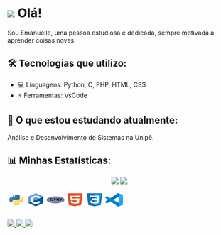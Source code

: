 # <img src="https://media.giphy.com/media/hvRJCLFzcasrR4ia7z/giphy.gif" width="30px"> Olá!
  

Sou Emanuelle, uma pessoa estudiosa e dedicada, sempre motivada a aprender coisas novas.

## 🛠️ Tecnologias que utilizo:
- 💻 Linguagens: Python, C, PHP, HTML, CSS
- ⚡ Ferramentas: VsCode

## 🌱 O que estou estudando atualmente:
Análise e Desenvolvimento de Sistemas na Unipê.

## 📊 Minhas Estatísticas:
<div align="center">
  <img height="180em" src="https://github-readme-stats.vercel.app/api?username=manulucena&show_icons=true&theme=radical&include_all_commits=true&count_private=true"/>
  <img height="180em" src="https://github-readme-stats.vercel.app/api/top-langs/?username=manulucena&layout=compact&langs_count=7&theme=radical"/>
</div>

<div style="display: inline_block"><br>
  <img align="center" alt="Manu-Python" height="30" width="40" src="https://raw.githubusercontent.com/devicons/devicon/master/icons/python/python-original.svg">
  <img align="center" alt="Manu-C" height="30" width="40" src="https://raw.githubusercontent.com/devicons/devicon/master/icons/c/c-original.svg">
  <img align="center" alt="Manu-PHP" height="30" width="40" src="https://raw.githubusercontent.com/devicons/devicon/master/icons/php/php-original.svg">
  <img align="center" alt="Manu-HTML" height="30" width="40" src="https://raw.githubusercontent.com/devicons/devicon/master/icons/html5/html5-original.svg">
  <img align="center" alt="Manu-CSS" height="30" width="40" src="https://raw.githubusercontent.com/devicons/devicon/master/icons/css3/css3-original.svg">
  <img align="center" alt="Manu-VsCode" height="30" width="40" src="https://raw.githubusercontent.com/devicons/devicon/master/icons/vscode/vscode-original.svg">
</div>
  
  ##
 
<div> 
  <a href="https://instagram.com/manulucm" target="_blank" rel="noopener noreferrer">
    <img src="https://img.shields.io/badge/-Instagram-%23E4405F?style=for-the-badge&logo=instagram&logoColor=white">
  </a>
  
  <a href="mailto:lelalucenapbi@gmail.com" target="_blank" rel="noopener noreferrer">
    <img src="https://img.shields.io/badge/-Gmail-%23333?style=for-the-badge&logo=gmail&logoColor=white">
  </a>
  
  <a href="https://www.linkedin.com/in/emanuelle-lucena" target="_blank" rel="noopener noreferrer">
    <img src="https://img.shields.io/badge/-LinkedIn-%230077B5?style=for-the-badge&logo=linkedin&logoColor=white">
  </a> 
</div>
